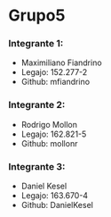 # Grupo5

### Integrante 1:
* Maximiliano Fiandrino
* Legajo: 152.277-2
* Github: mfiandrino

### Integrante 2:
* Rodrigo Mollon
* Legajo: 162.821-5
* Github: mollonr

### Integrante 3:
* Daniel Kesel
* Legajo: 163.670-4
* Github: DanielKesel
